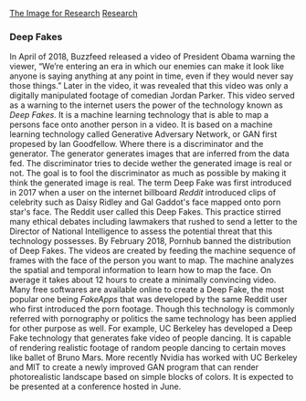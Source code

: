 [The Image for Research](Research.jpg) [Research](Research.md) 

### Deep Fakes

In April of 2018, Buzzfeed released a video of President Obama warning the viewer, “We’re entering an era in which our enemies can make it look like anyone is saying anything at any point in time, even if they would never say those things.” Later in the video, it was revealed that this video was only a digitally manipulated footage of comedian Jordan Parker.  This video served as a warning to the internet users the power of the technology known as *Deep Fakes*. It is a machine learning technology that is able to map a persons face onto another person in a video. It is based on a machine learning technology called Generative Adversary Network, or GAN first propesed by Ian Goodfellow. Where there is a discriminator and the generator. The generator generates images that are inferred from the data fed. The discriminator tries to decide wether the generated image is real or not. The goal is to fool the discriminator as much as possible by making it think the generated image is real.
The term Deep Fake was first introduced in 2017 when a user on the internet billboard *Reddit* introduced clips of celebrity such as Daisy Ridley and Gal Gaddot's face mapped onto porn star's face. The Reddit user called this Deep Fakes. This practice stirred many ethical debates including lawmakers that rushed to send a letter to the Director of National Intelligence to assess the potential threat that this technology possesses. By February 2018, Pornhub banned the distribution of Deep Fakes.
The videos are created by feeding the machine sequence of frames with the face of the person you want to map. The machine analyzes the spatial and temporal information to learn how to map the face. On average it takes about 12 hours to create a minimally convincing video. Many free softwares are available online to create a Deep Fake, the most popular one being *FakeApps* that was developed by the same Reddit user who first introduced the porn footage.
Though this technology is commonly referred with pornography or politics the same technology has been applied for other purpose as well. For example, UC Berkeley has developed a Deep Fake technology that generates fake video of people dancing. It is capable of rendering realistic footage of random people dancing to certain moves like ballet of Bruno Mars.
More recently Nvidia has worked with UC Berkeley and MIT to create a newly improved GAN program that can render photorealistic landscape based on simple blocks of colors. It is expected to be presented at a conference hosted in June.
